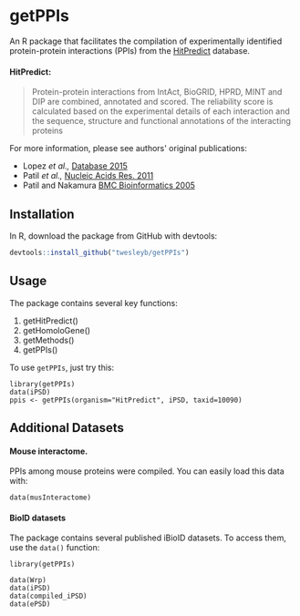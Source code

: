 # getPPIs

An R package that facilitates the compilation of experimentally identified
protein-protein interactions (PPIs) from the [HitPredict](http://hintdb.hgc.jp/htp/)
database.

#### HitPredict:
> Protein-protein interactions from IntAct, BioGRID, HPRD, MINT and DIP are combined, annotated and scored. The reliability score is calculated based on the experimental details of each interaction and the sequence, structure and functional annotations of the interacting proteins

For more information, please see authors' original publications:
* Lopez _et al.,_ [Database 2015](https://www.ncbi.nlm.nih.gov/pmc/articles/PMC4691340/)
* Patil _et al.,_ [Nucleic Acids Res. 2011](https://www.ncbi.nlm.nih.gov/pubmed/20947562)
* Patil and Nakamura [BMC Bioinformatics 2005](https://www.ncbi.nlm.nih.gov/pubmed/15833142)

## Installation
In R, download the package from GitHub with devtools:

```R
devtools::install_github("twesleyb/getPPIs")
```
## Usage
The package contains several key functions:
1. getHitPredict()
2. getHomoloGene()
3. getMethods()
4. getPPIs()

To use `getPPIs`, just try this:
```
library(getPPIs)
data(iPSD)
ppis <- getPPIs(organism="HitPredict", iPSD, taxid=10090)

```

## Additional Datasets

#### Mouse interactome.
PPIs among mouse proteins were compiled. You can easily load this data with:
```
data(musInteractome)
```

#### BioID datasets
The package contains several published iBioID datasets. To access them, use the
`data()` function:

```
library(getPPIs)

data(Wrp)
data(iPSD)
data(compiled_iPSD)
data(ePSD)
```
